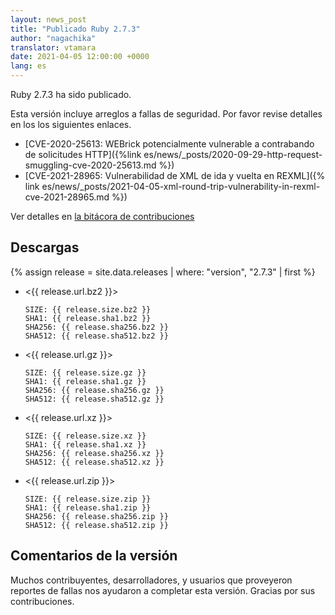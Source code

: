```yaml
---
layout: news_post
title: "Publicado Ruby 2.7.3"
author: "nagachika"
translator: vtamara
date: 2021-04-05 12:00:00 +0000
lang: es
---
```


Ruby 2.7.3 ha sido publicado.

Esta versión incluye arreglos a fallas de seguridad.
Por favor revise detalles en los los siguientes enlaces.

* [CVE-2020-25613: WEBrick potencialmente vulnerable a contrabando de solicitudes HTTP]({%link es/news/_posts/2020-09-29-http-request-smuggling-cve-2020-25613.md %})
* [CVE-2021-28965: Vulnerabilidad de XML de ida y vuelta en REXML]({% link es/news/_posts/2021-04-05-xml-round-trip-vulnerability-in-rexml-cve-2021-28965.md %})

Ver detalles en [la bitácora de contribuciones](https://github.com/ruby/ruby/compare/v2_7_2...v2_7_3)



## Descargas

{% assign release = site.data.releases | where: "version", "2.7.3" | first %}

* <{{ release.url.bz2 }}>

      SIZE: {{ release.size.bz2 }}
      SHA1: {{ release.sha1.bz2 }}
      SHA256: {{ release.sha256.bz2 }}
      SHA512: {{ release.sha512.bz2 }}

* <{{ release.url.gz }}>

      SIZE: {{ release.size.gz }}
      SHA1: {{ release.sha1.gz }}
      SHA256: {{ release.sha256.gz }}
      SHA512: {{ release.sha512.gz }}

* <{{ release.url.xz }}>

      SIZE: {{ release.size.xz }}
      SHA1: {{ release.sha1.xz }}
      SHA256: {{ release.sha256.xz }}
      SHA512: {{ release.sha512.xz }}

* <{{ release.url.zip }}>

      SIZE: {{ release.size.zip }}
      SHA1: {{ release.sha1.zip }}
      SHA256: {{ release.sha256.zip }}
      SHA512: {{ release.sha512.zip }}

## Comentarios de la versión

Muchos contribuyentes, desarrolladores, y usuarios que proveyeron reportes
de fallas nos ayudaron a completar esta versión.
Gracias por sus contribuciones.
